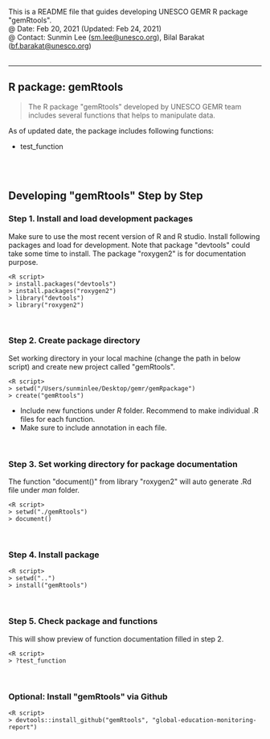 This is a README file that guides developing UNESCO GEMR R package "gemRtools".  
@ Date: Feb 20, 2021 (Updated: Feb 24, 2021)  
@ Contact: Sunmin Lee (sm.lee@unesco.org), Bilal Barakat (bf.barakat@unesco.org)   
<br/>  
***  

## R package: gemRtools
>The R package "gemRtools" developed by UNESCO GEMR team includes several functions that helps to manipulate data.   

As of updated date, the package includes following functions:
* test_function 
<br/>  
<br/>

## Developing "gemRtools" Step by Step
### Step 1. Install and load development packages
Make sure to use the most recent version of R and R studio. Install following packages and load for development. Note that package "devtools" could take some time to install. The package "roxygen2" is for documentation purpose.

```
<R script>
> install.packages("devtools")
> install.packages("roxygen2")
> library("devtools")
> library("roxygen2")
```
<br/>

### Step 2. Create package directory
Set working directory in your local machine (change the path in below script) and create new project called "gemRtools".
```
<R script>
> setwd("/Users/sunminlee/Desktop/gemr/gemRpackage")
> create("gemRtools")
```
* Include new functions under *R* folder. Recommend to make individual .R files for each function. 
* Make sure to include annotation in each file.

<br/>

### Step 3. Set working directory for package documentation
The function "document()" from library "roxygen2" will auto generate .Rd file under *man* folder.
```
<R script>
> setwd("./gemRtools")
> document()
```
<br/>

### Step 4. Install package
```
<R script>
> setwd("..")
> install("gemRtools")
```
<br/>

### Step 5. Check package and functions
This will show preview of function documentation filled in step 2.
```
<R script>
> ?test_function
```
<br/>

### Optional: Install "gemRtools" via Github
```
<R script>
> devtools::install_github("gemRtools", "global-education-monitoring-report")
```
